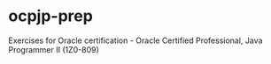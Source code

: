 # ocpjp-prep

Exercises for Oracle certification - Oracle Certified Professional, Java Programmer II (1Z0-809)
